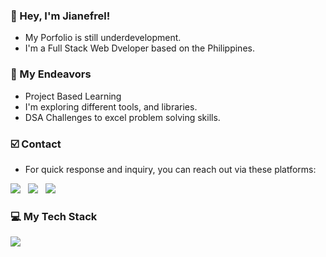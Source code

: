 ### 👋 Hey, I'm Jianefrel!

- My Porfolio is still underdevelopment.
- I'm a Full Stack Web Dveloper based on the Philippines.

### 🎯 My Endeavors
- Project Based Learning
- I'm exploring different tools, and libraries.
- DSA Challenges to excel problem solving skills.

### ☑️ Contact
- For quick response and inquiry, you can reach out via these platforms:


<a href="https://www.linkedin.com/in/jianefreldionaldo/" target="_blank"><img src="https://img.shields.io/badge/LinkedIn-%230077B5.svg?&style=for-the-badge&logo=linkedin&logoColor=white" /></a> &nbsp;
<a href="https://www.instagram.com/jnf.dv.exec/" target="_blank"><img src="https://img.shields.io/badge/Instagram-%23E4405F.svg?&style=for-the-badge&logo=instagram&logoColor=white" /></a> &nbsp; 
<a href="mailto:jianefreldionaldo988@gmail.com"><img src="https://img.shields.io/badge/Email-%23050C9C.svg?style=for-the-badge&logo=gmail&logoColor=white"></a>

### 💻  My Tech Stack

<!-- <br clear="both"> -->

<a href="https://skillicons.dev/">
    <img src="https://skillicons.dev/icons?i=py,javascript,ts,tailwind,npm,react,redux,express,nodejs,mongodb,gcp,postgres,git,github,postman,docker,jest,figma,md,vscode&perline=10&theme=dark" />
</a>

<!--

### 🚀  Top Lang

![Top Langs](https://github-readme-stats.vercel.app/api/top-langs/?username=JianefrelDionaldo&layout=compact&theme=dark) <br>

### 📊  Github Metrics
  <img src="https://github-readme-stats.vercel.app/api?username=JianefrelDionaldo&theme=midnight-purple&show_icons=true&hide_border=true&count_private=true" alt="Err-Stats"/>
  <img src="https://github-readme-streak-stats.herokuapp.com?user=JianefrelDionaldo&theme=tokyonight&hide_border=true" alt="Err-stats"/> <br>

### 👨‍💻  Profile Visits:

![Profile Views](https://komarev.com/ghpvc/?username=jianefreldionaldo&label=Profile%20views&color=0e75b6&style=flat)

-->

